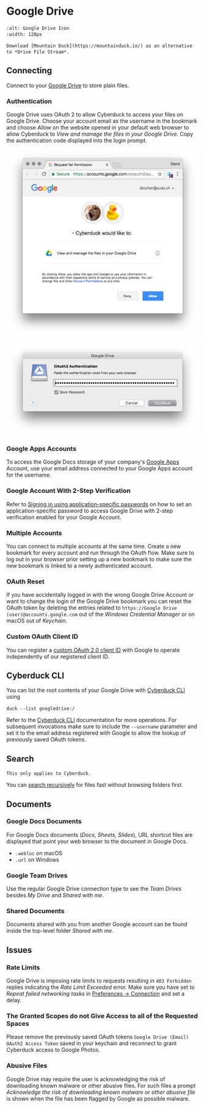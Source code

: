 Google Drive
====

```{image} _images/googledrive.png
:alt: Google Drive Icon
:width: 128px
```

```{tip}
Download [Mountain Duck](https://mountainduck.io/) as an alternative to *Drive File Stream*.
```

## Connecting

Connect to your [Google Drive](http://drive.google.com/) to store plain files.

### Authentication

Google Drive uses OAuth 2 to allow Cyberduck to access your files on Google Drive. Choose your account email as the username in the bookmark and choose *Allow* on the website opened in your default web browser to allow Cyberduck to *View and manage the files in your Google Drive*. Copy the authentication code displayed into the login prompt.

![OAuth 2 Authentication](_images/Google_Drive_OAuth_2_Authentication.png)

![OAuth 2 Prompt](_images/Google_Drive_OAuth_2_Authentication_Code_Prompt.png)

### Google Apps Accounts

To access the Google Docs storage of your company's [Google Apps](https://workspace.google.com/features/) Account, use your email address connected to your Google Apps account for the username.

### Google Account With 2-Step Verification

Refer to [Signing in using application-specific passwords](http://support.google.com/accounts/bin/answer.py?answer=185833) on how to set an application-specific password to access Google Drive with 2-step verification enabled for your Google Account.

### Multiple Accounts

You can connect to multiple accounts at the same time. Create a new bookmark for every account and run through the OAuth flow. Make sure to log out in your browser prior setting up a new bookmark to make sure the new bookmark is linked to a newly authenticated account.

### OAuth Reset

If you have accidentally logged in with the wrong Google Drive Account or want to change the login of the Google Drive bookmark you can reset the OAuth token by deleting the entries related to `https://Google Drive (user)@accounts.google.com` out of the *Windows Credential Manager* or on macOS out of *Keychain*.

### Custom OAuth Client ID

You can register a [custom OAuth 2.0 client ID](google_client_id.md) with Google to operate independently of our registered client ID.

## Cyberduck CLI
You can list the root contents of your Google Drive with [Cyberduck CLI](https://duck.sh/) using

	duck --list googledrive:/

Refer to the [Cyberduck CLI](../cli/index.md) documentation for more operations. For subsequent invocations make sure to include the `--username` parameter and set it to the email address registered with Google to allow the lookup of previously saved OAuth tokens.

## Search

```{attention}
This only applies to Cyberduck.
```

You can [search recursively](../cyberduck/browser.md#filter-and-search) for files fast without browsing folders first.

## Documents

### Google Docs Documents

For Google Docs documents (*Docs, Sheets, Slides*), URL shortcut files are displayed that point your web browser to the document in Google Docs.

- `.webloc` on macOS
- `.url` on Windows

### Google Team Drives

Use the regular Google Drive connection type to see the *Team Drives* besides *My Drive* and *Shared with me*.

### Shared Documents

Documents shared with you from another Google account can be found inside the top-level folder *Shared with me*.

## Issues

### Rate Limits

Google Drive is imposing rate limits to requests resulting in `403 Forbidden` replies indicating the *Rate Limit Exceeded* error. Make sure you have set to *Repeat failed networking tasks* in [Preferences → Connection](../cyberduck/connection.md#repeat-failed-networking-tasks) and set a delay.

### The Granted Scopes do not Give Access to all of the Requested Spaces

Please remove the previously saved OAuth tokens `Google Drive (Email) OAuth2 Access Token` saved in your keychain and reconnect to grant Cyberduck access to Google Photos.

### Abusive Files

Google Drive may require the user is acknowledging the risk of downloading known malware or other abusive files. For such files a prompt *Acknowledge the risk of downloading known malware or other abusive file* is shown when the file has been flagged by Google as possible malware.